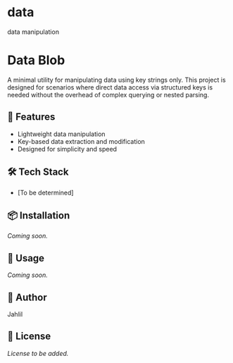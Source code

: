 # data
data manipulation
# Data Blob

A minimal utility for manipulating data using key strings only. This project is designed for scenarios where direct data access via structured keys is needed without the overhead of complex querying or nested parsing.

## 🚀 Features

- Lightweight data manipulation
- Key-based data extraction and modification
- Designed for simplicity and speed

## 🛠️ Tech Stack

- [To be determined]

## 📦 Installation

_Coming soon._

## 🧪 Usage

_Coming soon._

## 👤 Author

Jahlil

## 📝 License

_License to be added._
